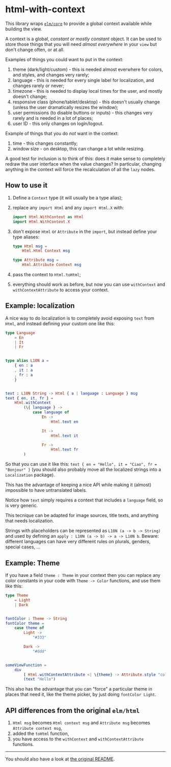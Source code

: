 # html-with-context

This library wraps [`elm/core`](https://package.elm-lang.org/packages/elm/core/latest/) to provide a global context available while building the view.

A context is a global, _constant or mostly constant_ object. It can be used to store those things that you will need _almost everywhere_ in your `view` but don't change often, or at all.

Examples of things you could want to put in the context:

1. theme (dark/light/custom) - this is needed almost everwhere for colors, and styles, and changes very rarely;
2. language - this is needed for every single label for localization, and changes rarely or never;
3. timezone - this is needed to display local times for the user, and mostly doesn't change;
4. responsive class (phone/tablet/desktop) - this doesn't usually change (unless the user dramatically resizes the window);
5. user permissions (to disable buttons or inputs) - this changes very rarely and is needed in a lot of places;
6. user ID - this only changes on login/logout.

Example of things that you do _not_ want in the context:

1. time - this changes constantly;
2. window size - on desktop, this can change a lot while resizing.

A good test for inclusion is to think of this: does it make sense to completely redraw the user interface when the value changes? In particular, changing anything in the context will force the recalculation of all the `lazy` nodes.

## How to use it

1. Define a `Context` type (it will usually be a type alias);
2. replace any `import Html` and any `import Html.X` with:

   ```elm
   import Html.WithContext as Html
   import Html.WithContext.X
   ```

3. don't expose `Html` or `Attribute` in the `import`, but instead define your type aliases:

   ```elm
   type Html msg =
       Html.Html Context msg

   type Attribute msg =
       Html.Attribute Context msg
   ```

4. pass the context to `Html.toHtml`;
5. everything should work as before, but now you can use `withContext` and `withContextAttribute` to access your context.

## Example: localization

A nice way to do localization is to completely avoid exposing `text` from `Html`, and instead defining your custom one like this:

```elm
type Language
    = En
    | It
    | Fr


type alias L10N a =
    { en : a
    , it : a
    , fr : a
    }


text : L10N String -> Html { a | language : Language } msg
text { en, it, fr } =
    Html.withContext
        (\{ language } ->
            case language of
                En ->
                    Html.text en

                It ->
                    Html.text it

                Fr ->
                    Html.text fr
        )
```

So that you can use it like this: `text { en = "Hello", it = "Ciao", fr = "Bonjour" }` (you should also probably move all the localized strings into a `Localization` package).

This has the advantage of keeping a nice API while making it (almost) impossible to have untranslated labels.

Notice how `text` simply requires a context that includes a `language` field, so is very generic.

This tecnique can be adapted for image sources, title texts, and anything that needs localization.

Strings with placeholders can be represented as `L10N (a -> b -> String)` and used by defining an `apply : L10N (a -> b) -> a -> L10N b`. Beware: different languages can have very different rules on plurals, genders, special cases, ...

## Example: Theme

If you have a field `theme : Theme` in your context then you can replace any color constants in your code with `Theme -> Color` functions, and use them like this:

```elm
type Theme
    = Light
    | Dark


fontColor : Theme -> String
fontColor theme =
    case theme of
        Light ->
            "#333"

        Dark ->
            "#ddd"


someViewFunction =
    div
        [ Html.withContextAttribute <| \{theme} -> Attribute.style "color" <| fontColor theme ]
        (text "Hello")
```

This also has the advantage that you can "force" a particular theme in places that need it, like the theme picker, by just doing `fontColor Light`.

## API differences from the original `elm/html`

1. `Html msg` becomes `Html context msg` and `Attribute msg` becomes `Attribute context msg`,
2. added the `toHtml` function,
3. you have access to the `withContext` and `withContextAttribute` functions.

---

You should also have a look at [the original README](https://package.elm-lang.org/packages/elm/core/latest/).
